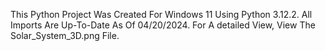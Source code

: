 This Python Project Was Created For Windows 11 Using Python 3.12.2. All Imports Are Up-To-Date As Of 04/20/2024.
For A detailed View, View The Solar_System_3D.png File.
